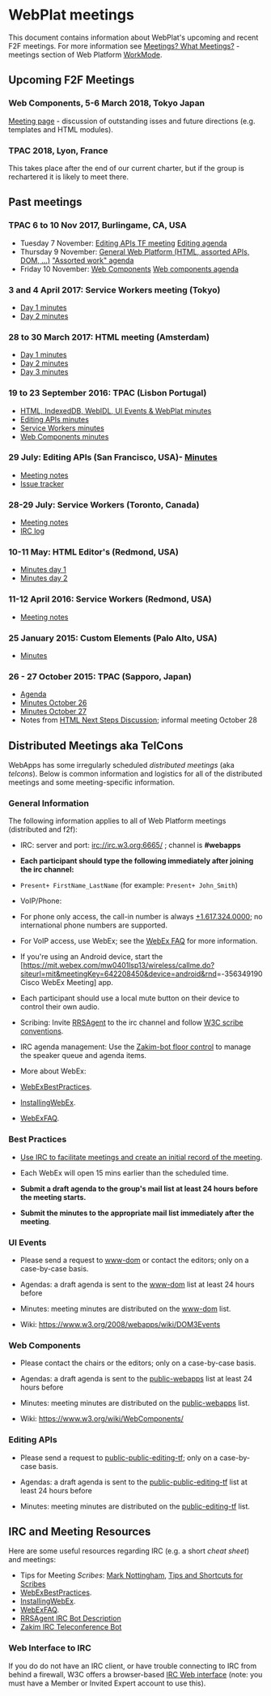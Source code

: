 # WebPlat meetings
This document contains information about WebPlat's upcoming and recent F2F meetings. For more information see [Meetings? What Meetings?](WorkMode.md#meetings-what-meetings) - meetings section of Web Platform [WorkMode](WorkMode.md).

## Upcoming F2F Meetings

### Web Components, 5-6 March 2018, Tokyo Japan
  [Meeting page](https://github.com/w3c/WebPlatformWG/blob/gh-pages/meetings/18-03-Web-components.md) - discussion of outstanding isses and future directions (e.g. templates and HTML modules).

### TPAC 2018, Lyon, France
 This takes place after the end of our current charter, but if the group is rechartered it is likely to meet there.

## Past meetings

### TPAC 6 to 10 Nov 2017, Burlingame, CA, USA

* Tuesday 7 November: [Editing APIs TF meeting](https://www.w3.org/2017/11/07-editing-minutes.html) [Editing agenda](https://github.com/w3c/WebPlatformWG/issues/93)
* Thursday 9 November: [General Web Platform (HTML, assorted APIs, DOM, ...)](https://www.w3.org/2017/11/09-webplat-minutes.html) ["Assorted work" agenda](https://github.com/w3c/WebPlatformWG/issues/94)
* Friday 10 November: [Web Components](https://www.w3.org/2017/11/10-webplat-minutes.html) [Web components agenda](https://github.com/w3c/webcomponents/issues/641)

### 3 and 4 April 2017: Service Workers meeting (Tokyo)
- [Day 1 minutes](https://www.w3.org/2017/04/03-serviceworkers-minutes.html)
- [Day 2 minutes](https://www.w3.org/2017/04/04-serviceworkers-minutes.html)

### 28 to 30 March 2017: HTML meeting (Amsterdam)
- [Day 1 minutes](https://www.w3.org/2017/03/28-html-minutes.html)
- [Day 2 minutes](https://www.w3.org/2017/03/29-html-minutes.html)
- [Day 3 minutes](https://www.w3.org/2017/03/30-html-minutes.html)

### 19 to 23 September 2016: TPAC (Lisbon Portugal)
- [HTML, IndexedDB, WebIDL, UI Events & WebPlat minutes](https://www.w3.org/2016/09/23-webapps-minutes.html)
- [Editing APIs minutes](https://www.w3.org/2016/09/22-webapps-minutes.html)
- [Service Workers minutes](https://www.w3.org/2016/09/20-webapps-minutes.html)
- [Web Components minutes](https://www.w3.org/2016/09/19-webapps-minutes.html)

### 29 July: Editing APIs (San Francisco, USA)- [Minutes](http://www.w3.org/2016/07/29-editing-minutes.html)
- [Meeting notes](https://docs.google.com/document/d/1XxIEF0So-kMF5mcJ03Yj0zsYMFRHEgXw1fV1K5FOwuQ)
- [Issue tracker](https://github.com/w3c/editing)

### 28-29 July: Service Workers (Toronto, Canada)
- [Meeting notes](https://jakearchibald.com/2016/service-worker-meeting-notes/)
- [IRC log](https://gist.github.com/jakearchibald/c65009efa2ed9dbe3ad38f5fef5a4ef1)

### 10-11 May: HTML Editor's (Redmond, USA)
- [Minutes day 1](https://www.w3.org/2016/05/10-html-editors-minutes.html)
- [Minutes day 2](https://www.w3.org/2016/05/11-html-editors-minutes.html)

### 11-12 April 2016: Service Workers (Redmond, USA)
- [Meeting notes](https://lists.w3.org/Archives/Public/public-webapps/2016AprJun/0039.html)

### 25 January 2015: Custom Elements (Palo Alto, USA)
- [Minutes](https://www.w3.org/2016/01/25-webapps-minutes.html)

### 26 - 27 October 2015: TPAC (Sapporo, Japan)
- [Agenda](https://www.w3.org/wiki/Webapps/October2015Meeting)
- [Minutes October 26](http://www.w3.org/2015/10/21-webapps-minutes.html)
- [Minutes October 27](http://www.w3.org/2015/10/26-webapps-minutes.html)
- Notes from [HTML Next Steps Discussion](http://www.w3.org/2015/10/28-html-minutes.html); informal meeting October 28

## Distributed Meetings aka TelCons

WebApps has some irregularly scheduled *distributed meetings* (aka *telcons*). Below is common information and logistics for all of the distributed meetings and some meeting-specific information.

### General Information

The following information applies to all of Web Platform meetings (distributed and f2f):

-   IRC: server and port: <irc://irc.w3.org:6665/> ; channel is **\#webapps**
-   **Each participant should type the following immediately after joining the irc channel:**
-   `Present+ FirstName_LastName` (for example: `Present+ John_Smith`)

-   VoIP/Phone:
-   For phone only access, the call-in number is always [+1.617.324.0000](tel:+1.617.324.0000); no international phone numbers are supported.
-   For VoIP access, use WebEx; see the [WebEx FAQ](https://www.w3.org/2006/tools/wiki/WebExFAQ) for more information.
-   If you're using an Android device, start the [<https://mit.webex.com/mw0401lsp13/wireless/callme.do?siteurl=mit&meetingKey=642208450&device=android&rnd>=-356349190 Cisco WebEx Meeting] app.
-   Each participant should use a local mute button on their device to control their own audio.

-   Scribing: Invite [RRSAgent](http://www.w3.org/2002/03/RRSAgent) to the irc channel and follow [W3C scribe conventions](http://www.w3.org/2008/04/scribe.html).

-   IRC agenda management: Use the [Zakim-bot floor control](http://www.w3.org/2001/12/zakim-irc-bot.html#speakerqueue) to manage the speaker queue and agenda items.

-   More about WebEx:
-   [WebExBestPractices](https://www.w3.org/2006/tools/wiki/WebExBestPractices).
-   [InstallingWebEx](https://www.w3.org/2006/tools/wiki/InstallingWebEx).
-   [WebExFAQ](https://www.w3.org/2006/tools/wiki/WebExFAQ).

### Best Practices

-   [Use IRC to facilitate meetings and create an initial record of the meeting](https://www.w3.org/2006/tools/wiki/WebExBestPractices#IRC).

-   Each WebEx will open 15 mins earlier than the scheduled time.

-   **Submit a draft agenda to the group's mail list at least 24 hours before the meeting starts.**

-   **Submit the minutes to the appropriate mail list immediately after the meeting**.

### UI Events

-   Please send a request to [www-dom](http://lists.w3.org/Archives/Public/www-dom/) or contact the editors; only on a case-by-case basis.

-   Agendas: a draft agenda is sent to the [www-dom](http://lists.w3.org/Archives/Public/www-dom/) list at least 24 hours before
-   Minutes: meeting minutes are distributed on the [www-dom](http://lists.w3.org/Archives/Public/www-dom/) list.
-   Wiki: [<https://www.w3.org/2008/webapps/wiki/DOM3Events>](https://www.w3.org/2008/webapps/wiki/DOM3Events)

### Web Components

-   Please contact the chairs or the editors; only on a case-by-case basis.

-   Agendas: a draft agenda is sent to the [public-webapps](http://lists.w3.org/Archives/Public/public-webapps/) list at least 24 hours before
-   Minutes: meeting minutes are distributed on the [public-webapps](http://lists.w3.org/Archives/Public/public-webapps/) list.
-   Wiki: [<https://www.w3.org/wiki/WebComponents/>](https://www.w3.org/wiki/WebComponents/)

### Editing APIs

-   Please send a request to [public-public-editing-tf](http://lists.w3.org/Archives/Public/public-editing-tf/); only on a case-by-case basis.

-   Agendas: a draft agenda is sent to the [public-public-editing-tf](http://lists.w3.org/Archives/Public/public-editing-tf/) list at least 24 hours before
-   Minutes: meeting minutes are distributed on the [public-editing-tf](http://lists.w3.org/Archives/Public/public-editing-tf/) list.

IRC and Meeting Resources
-------------------------

Here are some useful resources regarding IRC (e.g. a short *cheat sheet*) and meetings:

-   Tips for Meeting *Scribes*: [Mark Nottingham](http://www.w3.org/2002/ws/addr/minutes.html), [Tips and Shortcuts for Scribes](https://www.w3.org/wiki/PointerEvents/Meetings#Meeting_Scribes)
-   [WebExBestPractices](https://www.w3.org/2006/tools/wiki/WebExBestPractices).
-   [InstallingWebEx](https://www.w3.org/2006/tools/wiki/InstallingWebEx).
-   [WebExFAQ](https://www.w3.org/2006/tools/wiki/WebExFAQ).
-   [RRSAgent IRC Bot Description](http://www.w3.org/2002/03/RRSAgent)
-   [Zakim IRC Teleconference Bot](http://www.w3.org/2001/12/zakim-irc-bot.html)

### Web Interface to IRC

If you do do not have an IRC client, or have trouble connecting to IRC from behind a firewall, W3C offers a browser-based [IRC Web interface](http://cgi.w3.org/member-bin/irc/irc.cgi) (note: you must have a Member or Invited Expert account to use this).
